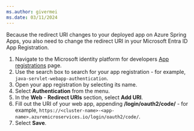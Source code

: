 ```yaml
---
ms.author: givermei
ms.date: 03/11/2024
---
```


Because the redirect URI changes to your deployed app on Azure Spring Apps, you also need to change the redirect URI in your Microsoft Entra ID App Registration.

1. Navigate to the Microsoft identity platform for developers [App registrations](https://go.microsoft.com/fwlink/?linkid=2083908) page.
1. Use the search box to search for your app registration - for example, `java-servlet-webapp-authentication`.
1. Open your app registration by selecting its name.
1. Select **Authentication** from the menu.
1. In the **Web** - **Redirect URIs** section, select **Add URI**.
1. Fill out the URI of your web app, appending **/login/oauth2/code/** - for example, `https://<cluster-name>-<app-name>.azuremicroservices.io/login/oauth2/code/`.
1. Select **Save**.
